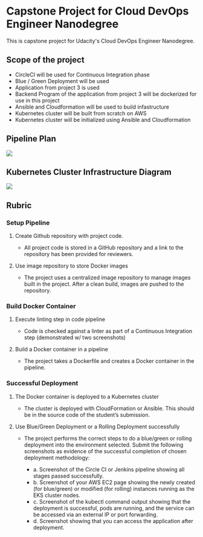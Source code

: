 # Capstone Project for Cloud DevOps Engineer Nanodegree

This is capstone project for Udacity's Cloud DevOps Engineer Nanodegree. 

## Scope of the project

- CircleCI will be used for Continuous Integration phase
- Blue / Green Deployment will be used
- Application from project 3 is used
- Backend Program of the application from project 3 will be dockerized for use in this project
- Ansible and Cloudformation will be used to build infastructure
- Kubernetes cluster will be built from scratch on AWS
- Kubernetes cluster will be initialized using Ansible and Cloudformation

## Pipeline Plan

<img src="https://user-images.githubusercontent.com/6856382/219556274-b7af7630-d8b7-42e8-804a-8e2a72b71928.png"/>

## Kubernetes Cluster Infrastructure Diagram

<img src="https://user-images.githubusercontent.com/6856382/219685390-dd85095d-ab70-4cb0-bb3b-9bd20ed25f8c.png"/> 

## Rubric

### Setup Pipeline

1. Create Github repository with project code.
    - All project code is stored in a GitHub repository and a link to the repository has been provided for reviewers.

2. Use image repository to store Docker images
    - The project uses a centralized image repository to manage images built in the project. After a clean build, images are pushed to the repository.


### Build Docker Container

1. Execute linting step in code pipeline
    - Code is checked against a linter as part of a Continuous Integration step (demonstrated w/ two screenshots)

2. Build a Docker container in a pipeline
    - The project takes a Dockerfile and creates a Docker container in the pipeline.

### Successful Deployment

1. The Docker container is deployed to a Kubernetes cluster
    - The cluster is deployed with CloudFormation or Ansible. This should be in the source code of the student’s submission.

2. Use Blue/Green Deployment or a Rolling Deployment successfully
    - The project performs the correct steps to do a blue/green or rolling deployment into the environment selected. Submit the following screenshots as evidence of the successful completion of chosen deployment methodology:

        - a. Screenshot of the Circle CI or Jenkins pipeline showing all stages passed successfully.
        - b. Screenshot of your AWS EC2 page showing the newly created (for blue/green) or modified (for rolling) instances running as the EKS cluster nodes.
        - c. Screenshot of the kubectl command output showing that the deployment is successful, pods are running, and the service can be accessed via an external IP or port forwarding.
        - d. Screenshot showing that you can access the application after deployment.

#